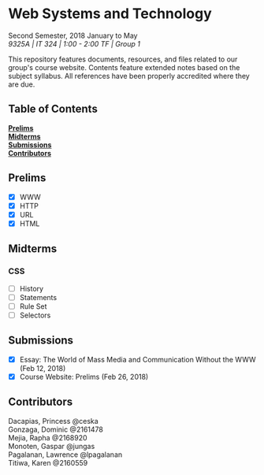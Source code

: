 # Web Systems and Technology

Second Semester, 2018 January to May<br>
*9325A | IT 324 | 1:00 - 2:00 TF | Group 1*

This repository features documents, resources, and files related to our group's course website. Contents feature extended notes based on the subject syllabus. All references have been properly accredited where they are due.

## Table of Contents

**[Prelims](#prelims)**<br>
**[Midterms](#midterms)**<br>
**[Submissions](#submissions)**<br>
**[Contributors](#contributors)**

## Prelims

- [X] WWW
- [X] HTTP
- [X] URL
- [X] HTML

## Midterms

### CSS
- [ ] History
- [ ] Statements
- [ ] Rule Set
- [ ] Selectors

## Submissions

- [x] Essay: The World of Mass Media and Communication Without the WWW (Feb 12, 2018)
- [x] Course Website: Prelims (Feb 26, 2018)

## Contributors

Dacapias, Princess @ceska <br>
Gonzaga, Dominic @2161478 <br>
Mejia, Rapha @2168920 <br>
Monoten, Gaspar @jungas <br>
Pagalanan, Lawrence @lpagalanan <br>
Titiwa, Karen @2160559 <br>
